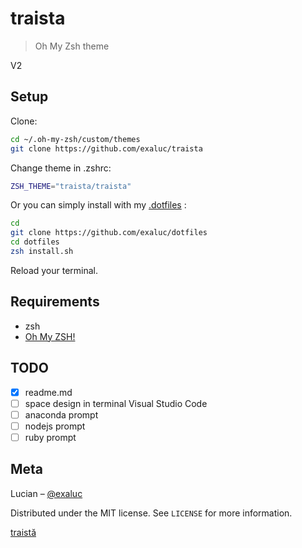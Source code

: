 # traista

> Oh My Zsh theme

V2

## Setup

Clone: 

```sh
cd ~/.oh-my-zsh/custom/themes
git clone https://github.com/exaluc/traista
```

Change theme in .zshrc:

```sh
ZSH_THEME="traista/traista"
```

Or you can simply install with my [.dotfiles](https://github.com/exaluc/dotfiles) :

```sh
cd
git clone https://github.com/exaluc/dotfiles
cd dotfiles
zsh install.sh
```

Reload your terminal.

<!-- ## Screen

![](screen.png) -->


## Requirements

* zsh
* [Oh My ZSH!](https://ohmyz.sh/)


## TODO

- [x] readme.md
- [ ] space design in terminal Visual Studio Code
- [ ] anaconda prompt
- [ ] nodejs prompt
- [ ] ruby prompt

## Meta

Lucian – [@exaluc](https://twitter.com/exaluc)

Distributed under the MIT license. See ``LICENSE`` for more information.

[traistă](https://github.com/exaluc/traista)